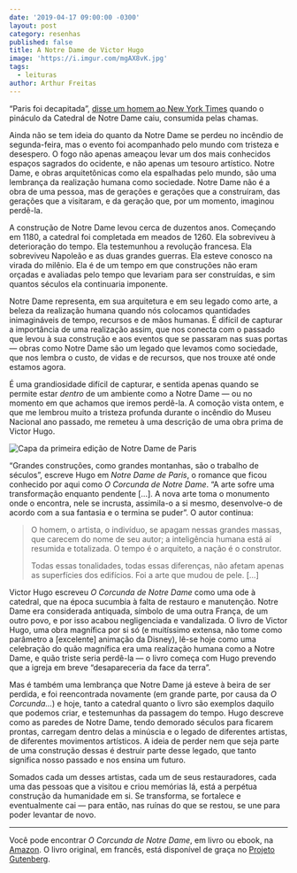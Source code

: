 ```yaml
---
date: '2019-04-17 09:00:00 -0300'
layout: post
category: resenhas
published: false
title: A Notre Dame de Victor Hugo
image: 'https://i.imgur.com/mgAX8vK.jpg'
tags:
  - leituras
author: Arthur Freitas
---
```

“Paris foi decapitada”, [disse um homem ao New York Times](https://www.nytimes.com/2019/04/15/world/europe/notre-dame-fire.html) quando o pináculo da Catedral de Notre Dame caiu, consumida pelas chamas.

Ainda não se tem ideia do quanto da Notre Dame se perdeu no incêndio de segunda-feira, mas o evento foi acompanhado pelo mundo com tristeza e desespero. O fogo não apenas ameaçou levar um dos mais conhecidos espaços sagrados do ocidente, e não apenas um tesouro artístico. Notre Dame, e obras arquitetônicas como ela espalhadas pelo mundo, são uma lembrança da realização humana como sociedade. Notre Dame não é a obra de uma pessoa, mas de gerações e gerações que a construíram, das gerações que a visitaram, e da geração que, por um momento, imaginou perdê-la.

A construção de Notre Dame levou cerca de duzentos anos. Começando em 1180, a catedral foi completada em meados de 1260. Ela sobreviveu à deterioração do tempo. Ela testemunhou a revolução francesa. Ela sobreviveu Napoleão e as duas grandes guerras. Ela esteve conosco na virada do milênio. Ela é de um tempo em que construções não eram orçadas e avaliadas pelo tempo que levariam para ser construídas, e sim quantos séculos ela continuaria imponente.

Notre Dame representa, em sua arquitetura e em seu legado como arte, a beleza da realização humana quando nós colocamos quantidades inimagináveis de tempo, recursos e de mãos humanas. É difícil de capturar a importância de uma realização assim, que nos conecta com o passado que levou à sua construção e aos eventos que se passaram nas suas portas — obras como Notre Dame são um legado que levamos como sociedade, que nos lembra o custo, de vidas e de recursos, que nos trouxe até onde estamos agora.

É uma grandiosidade difícil de capturar, e sentida apenas quando se permite estar _dentro_ de um ambiente como a Notre Dame — ou no momento em que achamos que iremos perdê-la. A comoção vista ontem, e que me lembrou muito a tristeza profunda durante o incêndio do Museu Nacional ano passado, me remeteu à uma descrição de uma obra prima de Victor Hugo.

![Capa da primeira edição de Notre Dame de Paris](https://i.imgur.com/2B4A9tQ.jpg)

“Grandes construções, como grandes montanhas, são o trabalho de séculos”, escreve Hugo em _Notre Dame de Paris_, o romance que ficou conhecido por aqui como _O Corcunda de Notre Dame_. “A arte  sofre uma transformação enquanto pendente […]. A nova arte toma o monumento onde o encontra, nele se incrusta, assimila-o a si mesmo, desenvolve-o de acordo com a sua fantasia e o termina se puder”. O autor continua:

> O homem, o artista, o indivíduo, se apagam nessas grandes massas, que carecem do nome de seu autor; a inteligência humana está aí resumida e totalizada. O tempo é o arquiteto, a nação é o construtor.
> 
> Todas essas tonalidades, todas essas diferenças, não afetam apenas as superfícies dos edifícios. Foi a arte que mudou de pele. […]

Victor Hugo escreveu _O Corcunda de Notre Dame_ como uma ode à catedral, que na época sucumbia à falta de restauro e manutenção. Notre Dame era considerada antiquada, símbolo de uma outra França, de um outro povo, e por isso acabou negligenciada e vandalizada. O livro de Victor Hugo, uma obra magnífica por si só (e muitíssimo extensa, não tome como parâmetro a [excelente] animação da Disney), lê-se hoje como uma celebração do quão magnífica era uma realização humana como a Notre Dame, e quão triste seria perdê-la — o livro começa com Hugo prevendo que a igreja em breve “desapareceria da face da terra”.

Mas é também uma lembrança que Notre Dame já esteve à beira de ser perdida, e foi reencontrada novamente (em grande parte, por causa da _O Corcunda…_) e hoje, tanto a catedral quanto o livro são exemplos daquilo que podemos criar, e testemunhas da passagem do tempo. Hugo descreve como as paredes de Notre Dame, tendo demorado séculos para ficarem prontas, carregam dentro delas a minúscia e o legado de diferentes artistas, de diferentes movimentos artísticos. A ideia de perder nem que seja parte de uma construção dessas é destruir parte desse legado, que tanto significa nosso passado e nos ensina um futuro.

Somados cada um desses artistas, cada um de seus restauradores, cada uma das pessoas que a visitou e criou memórias lá, está a perpétua construção da humanidade em si. Se transforma, se fortalece e eventualmente cai — para então, nas ruínas do que se restou, se une para poder levantar de novo.

---

Você pode encontrar _O Corcunda de Notre Dame_, em livro ou ebook, na [Amazon](https://www.amazon.com.br/Corcunda-Notre-Dame-Coleção-Clássicos/dp/8537810886/ref=sr_1_4?__mk_pt_BR=ÅMÅŽÕÑ&keywords=notre+dame+de+paris&qid=1555462631&s=gateway&sr=8-4). O livro original, em francês, está disponível de graça no [Projeto Gutenberg](http://www.gutenberg.org/ebooks/19657).